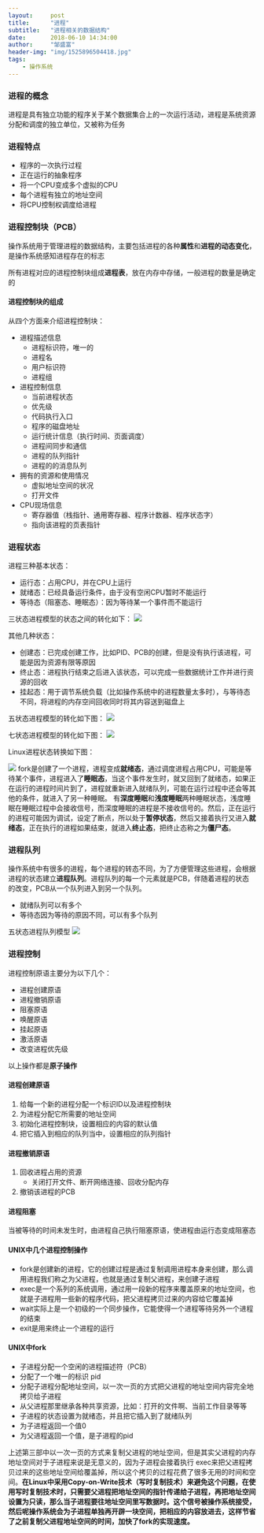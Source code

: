 ```yaml
---
layout:     post
title:      "进程"
subtitle:   "进程相关的数据结构"
date:       2018-06-10 14:34:00
author:     "邹盛富"
header-img: "img/1525896504418.jpg"
tags:
    - 操作系统
---
```


### 进程的概念
进程是具有独立功能的程序关于某个数据集合上的一次运行活动，进程是系统资源分配和调度的独立单位，又被称为任务

### 进程特点
- 程序的一次执行过程
- 正在运行的抽象程序
- 将一个CPU变成多个虚拟的CPU
- 每个进程有独立的地址空间
- 将CPU控制权调度给进程

### 进程控制块（PCB）

操作系统用于管理进程的数据结构，主要包括进程的各种**属性**和**进程的动态变化**，是操作系统感知进程存在的标志

所有进程对应的进程控制块组成**进程表**，放在内存中存储，一般进程的数量是确定的

#### 进程控制块的组成
从四个方面来介绍进程控制块：
- 进程描述信息
    - 进程标识符，唯一的
    - 进程名
    - 用户标识符
    - 进程组
- 进程控制信息
    - 当前进程状态
    - 优先级
    - 代码执行入口
    - 程序的磁盘地址
    - 运行统计信息（执行时间、页面调度）
    - 进程间同步和通信
    - 进程的队列指针
    - 进程的的消息队列
- 拥有的资源和使用情况
    - 虚拟地址空间的状况
    - 打开文件
- CPU现场信息
    - 寄存器值（栈指针、通用寄存器、程序计数器、程序状态字）
    - 指向该进程的页表指针

### 进程状态
进程三种基本状态：
- 运行态：占用CPU，并在CPU上运行
- 就绪态：已经具备运行条件，由于没有空闲CPU暂时不能运行
- 等待态（阻塞态、睡眠态）：因为等待某一个事件而不能运行

三状态进程模型的状态之间的转化如下：
![](http://res.cloudinary.com/bytedance14/image/upload/v1528614297/%E5%B1%8F%E5%B9%95%E5%BF%AB%E7%85%A7_2018-06-10_%E4%B8%8B%E5%8D%883.00.59.png)

其他几种状态：
- 创建态：已完成创建工作，比如PID、PCB的创建，但是没有执行该进程，可能是因为资源有限等原因
- 终止态：进程执行结束之后进入该状态，可以完成一些数据统计工作并进行资源的回收
- 挂起态：用于调节系统负载（比如操作系统中的进程数量太多时），与等待态不同，将进程的内存空间回收同时将其内容送到磁盘上

五状态进程模型的转化如下图：
![](http://res.cloudinary.com/bytedance14/image/upload/v1528615047/%E5%B1%8F%E5%B9%95%E5%BF%AB%E7%85%A7_2018-06-10_%E4%B8%8B%E5%8D%883.16.34.png)


七状态进程模型的转化如下图：
![](http://res.cloudinary.com/bytedance14/image/upload/v1528615390/%E5%B1%8F%E5%B9%95%E5%BF%AB%E7%85%A7_2018-06-10_%E4%B8%8B%E5%8D%883.22.31.png)

Linux进程状态转换如下图：

![](http://res.cloudinary.com/bytedance14/image/upload/v1528615597/%E5%B1%8F%E5%B9%95%E5%BF%AB%E7%85%A7_2018-06-10_%E4%B8%8B%E5%8D%883.25.18.png)
fork是创建了一个进程，进程变成**就绪态**，通过调度进程占用CPU，可能是等待某个事件，进程进入了**睡眠态**，当这个事件发生时，就又回到了就绪态，如果正在运行的进程时间片到了，进程就重新进入就绪队列，可能在运行过程中还会等其他的条件，就进入了另一种睡眠。 有**深度睡眠**和**浅度睡眠**两种睡眠状态，浅度睡眠在睡眠过程中会接收信号，而深度睡眠的进程是不接收信号的。然后，正在运行的进程可能因为调试，设定了断点，所以处于**暂停状态**，然后又接着执行又进入**就绪态**，正在执行的进程如果结束，就进入**终止态**，把终止态称之为**僵尸态**。

### 进程队列

操作系统中有很多的进程，每个进程的转态不同，为了方便管理这些进程，会根据进程的状态建立**进程队列**。进程队列的每一个元素就是PCB，伴随着进程的状态的改变，PCB从一个队列进入到另一个队列。

- 就绪队列可以有多个
- 等待态因为等待的原因不同，可以有多个队列

五状态进程队列模型
![](http://res.cloudinary.com/bytedance14/image/upload/v1528616712/%E5%B1%8F%E5%B9%95%E5%BF%AB%E7%85%A7_2018-06-10_%E4%B8%8B%E5%8D%883.44.30.png)

### 进程控制

进程控制原语主要分为以下几个：
- 进程创建原语
- 进程撤销原语
- 阻塞原语
- 唤醒原语
- 挂起原语
- 激活原语
- 改变进程优先级

以上操作都是**原子操作**

#### 进程创建原语
1. 给每一个新的进程分配一个标识ID以及进程控制块
2. 为进程分配它所需要的地址空间
3. 初始化进程控制块，设置相应的内容的默认值
4. 把它插入到相应的队列当中，设置相应的队列指针

#### 进程撤销原语
1. 回收进程占用的资源
    - 关闭打开文件、断开网络连接、回收分配内存
2. 撤销该进程的PCB

#### 进程阻塞
当被等待的时间未发生时，由进程自己执行阻塞原语，使进程由运行态变成阻塞态

#### UNIX中几个进程控制操作
- fork是创建新的进程，它的创建过程是通过复制调用进程本身来创建，那么调用进程我们称之为父进程，也就是通过复制父进程，来创建子进程
- exec是一个系列的系统调用，通过用一段新的程序来覆盖原来的地址空间，也就是子进程用一些新的程序代码，把父进程拷贝过来的内容给它覆盖掉
- wait实际上是一个初级的一个同步操作，它能使得一个进程等待另外一个进程的结束
- exit是用来终止一个进程的运行

#### UNIX中fork
- 子进程分配一个空闲的进程描述符（PCB）
- 分配了一个唯一的标识 pid
- 分配子进程分配地址空间，以一次一页的方式把父进程的地址空间内容完全地拷贝给子进程
- 从父进程那里继承各种共享资源，比如：打开的文件啊、当前工作目录等等
- 子进程的状态设置为就绪态，并且把它插入到了就绪队列
- 为子进程返回一个值0
- 为父进程返回一个值，是子进程的pid

上述第三部中以一次一页的方式来复制父进程的地址空间，但是其实父进程的内存地址空间对于子进程来说是无意义的，因为子进程会接着执行 exec来把父进程拷贝过来的这些地址空间给覆盖掉，所以这个拷贝的过程花费了很多无用的时间和空间。**在Linux中采用Copy-on-Write技术（写时复制技术）来避免这个问题，在使用写时复制技术时，只需要父进程把地址空间的指针传递给子进程，再把地址空间设置为只读，那么当子进程要往地址空间里写数据时。这个信号被操作系统接受，然后呢操作系统会为子进程单独再开辟一块空间，把相应的内容放进去，这样节省了之前复制父进程地址空间的时间，加快了fork的实现速度。**
